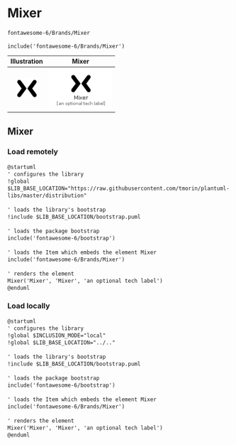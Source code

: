 # Mixer


```text
fontawesome-6/Brands/Mixer
```

```text
include('fontawesome-6/Brands/Mixer')
```



| Illustration | Mixer |
| :---: | :---: |
| ![illustration for Illustration](../../fontawesome-6/Brands/Mixer.png) | ![illustration for Mixer](../../fontawesome-6/Brands/Mixer.Local.png) |




## Mixer

### Load remotely
```plantuml
@startuml
' configures the library
!global $LIB_BASE_LOCATION="https://raw.githubusercontent.com/tmorin/plantuml-libs/master/distribution"

' loads the library's bootstrap
!include $LIB_BASE_LOCATION/bootstrap.puml

' loads the package bootstrap
include('fontawesome-6/bootstrap')

' loads the Item which embeds the element Mixer
include('fontawesome-6/Brands/Mixer')

' renders the element
Mixer('Mixer', 'Mixer', 'an optional tech label')
@enduml
```

### Load locally
```plantuml
@startuml
' configures the library
!global $INCLUSION_MODE="local"
!global $LIB_BASE_LOCATION="../.."

' loads the library's bootstrap
!include $LIB_BASE_LOCATION/bootstrap.puml

' loads the package bootstrap
include('fontawesome-6/bootstrap')

' loads the Item which embeds the element Mixer
include('fontawesome-6/Brands/Mixer')

' renders the element
Mixer('Mixer', 'Mixer', 'an optional tech label')
@enduml
```

